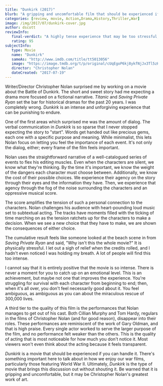 ```yaml
---
title: "Dunkirk (2017)"
blurb: "A gripping and uncomfortable film that should be experienced if you can endure it."
categories: [review, movie, Action,Drama,History,Thriller,War]
image: /img/2017/07/dunkirk-cover.jpg
author: dscott
reviewInfo:
   final-verdict: "A highly tense experience that may be too stressful, though it is a landmark achievement in WWII films."
   rating: 95
subjectInfo:
   type: Movie
   name: "Dunkirk"
   sameAs: "http://www.imdb.com/title/tt5013056"
   image: "https://image.tmdb.org/t/p/original/cUqEgoP6kj8ykfNjJx3Tl5zHCcN.jpg"
   director: "Christopher Nolan"
   dateCreated: "2017-07-19"
---
```



Writer/Director Christopher Nolan surprised me by working on a movie about the Battle of Dunkirk. The short and sweet story had me expecting a drama more focused on a fictional narrative. *Titanic* and *Saving Private Ryan* set the bar for historical dramas for the past 20 years. I was completely wrong. *Dunkirk* is an intense and unforgiving experience that can be punishing to endure. 

One of the first areas which surprised me was the amount of dialog. The verbal communication in *Dunkirk* is so sparse that I never stopped expecting the story to "start". Words get handed out like precious gems, each one with a specific purpose and meaning. While minimalist, this lets Nolan focus on letting you feel the importance of each event. It's not only the dialog, either; every frame of the film feels important.

Nolan uses the straightforward narrative of a well-catalogued series of events to flex his editing muscles. Even when the characters are silent, we know what they're thinking. By the time it's important, we know the weight of the dangers each character must choose between. Additionally, we know the cost of their possible choices. We experience their agency on the story through their eyes and the information they have. Then, we experience that agency through the fog of the noise surrounding the characters and an oppressive musical score.

The score amplifies the tension of such a personal connection to the characters. Nolan challenges his audience with heart-pounding loud music set to subtextual acting. The tracks have moments filled with the ticking of time marching on as the tension ratchets up for the characters to make a decision. When we see a new choice that they have to make, we are shown the consequences of either choice.

The cumulative result feels like someone looked at the beach scene in from *Saving Private Ryan* and said, "Why isn't this the whole movie?" It is physically stressful. I let out a sigh of relief when the credits rolled, and I hadn't even noticed I was holding my breath. A lot of people will find this too intense. 

I cannot say that it is entirely positive that the movie is so intense. There is never a moment for you to catch up on an emotional level. This is an achievement, but maybe not one that improves the experience. You're struggling for survival with each character from beginning to end; then, when it's all over, you don't feel necessarily good about it. You feel ambiguous, as ambiguous as you can about the miraculous rescue of 300,000 lives.

A third tier to the quality of this film is the performances that Nolan manages to get out of his cast. Both Cillian Murphy and Tom Hardy, regulars in the films of Christopher Nolan (and for good reason), disappear into their roles. These performances are reminiscent of the work of Gary Oldman, and that is high praise. Every single actor worked to serve the larger purpose of the film, and no performance felt weaker than the others. This is the quality of acting that is most noticeable for how much you don't notice it. Most viewers won't even think about the acting because it feels transparent.

*Dunkirk* is a movie that should be experienced if you can handle it. There's something important here to talk about in how we enjoy our war films, particularly those featuring World War II. Ultimately, *Dunkirk* is the type of movie that brings this discussion out without shouting it. Be warned that it is gripping and uncomfortable, but it may be Christopher Nolan's greatest work of art. 


